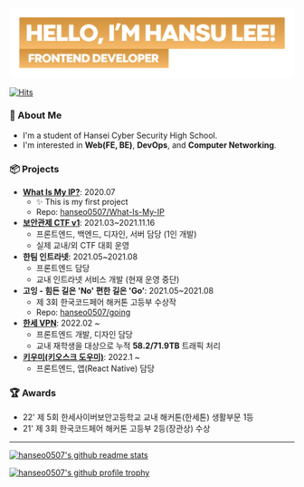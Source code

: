 
<img src="./images/title-1.png" width="700">

[![Hits](https://hits.seeyoufarm.com/api/count/incr/badge.svg?url=https%3A%2F%2Fgithub.com%2Fhanseo0507&count_bg=%23D99A46&title_bg=%23555555&icon=react.svg&icon_color=%23E7E7E7&title=Hello%2C+HanSeo%21&edge_flat=false)](https://hits.seeyoufarm.com)

### 🌟 About Me

- I'm a student of Hansei Cyber Security High School.
- I'm interested in **Web(FE, BE)**, **DevOps**, and **Computer Networking**.


### 📦 Projects

- **[What Is My IP?](https://hanseo0507.github.io/What-Is-My-IP/)**: 2020.07
  - ✨ This is my first project
  - Repo: [hanseo0507/What-Is-My-IP](https://github.com/hanseo0507/What-Is-My-IP)
- **[보안관제 CTF v1](https://hctf.hsoc.kr)**: 2021.03~2021.11.16
  - 프론트엔드, 백엔드, 디자인, 서버 담당 (1인 개발)
  - 실제 교내/외 CTF 대회 운영
- **한팀 인트라넷**: 2021.05~2021.08
  - 프론트엔드 담당
  - 교내 인트라넷 서비스 개발 (현재 운영 중단)
- **고잉 - 힘든 길은 'No' 편한 길은 'Go’**: 2021.05~2021.08
  - 제 3회 한국코드페어 해커톤 고등부 수상작
  - Repo: [hanseo0507/going](https://github.com/hanseo0507/going)
- **[한세 VPN](https://hansei.kr)**: 2022.02 ~
  - 프론트엔드 개발, 디자인 담당
  - 교내 재학생을 대상으로 누적 **58.2/71.9TB** 트래픽 처리 
- **[키우미(키오스크 도우미)](https://kiumi.co.kr)**: 2022.1 ~
  - 프론트엔드, 앱(React Native) 담당


### 🏆 Awards

- 22' 제 5회 한세사이버보안고등학교 교내 해커톤(한세톤) 생활부문 1등
- 21' 제 3회 한국코드페어 해커톤 고등부 2등(장관상) 수상

---

[![hanseo0507's github readme stats](https://github-readme-stats.vercel.app/api?username=hanseo0507&count_private=true&show_icons=true)](https://github.com/anuraghazra/github-readme-stats)

[![hanseo0507's github profile trophy](https://github-profile-trophy.vercel.app/?username=hanseo0507&column=4)](https://github.com/ryo-ma/github-profile-trophy)
